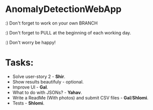 # AnomalyDetectionWebApp

:) Don't forget to work on your own BRANCH

:) Don't forget to PULL at the beginning of each working day.

:) Don't worry be happy!

Tasks:
======
 - Solve user-story 2 - **Shir**.
 - Show results beautifuly - optional.
 - Improve UI - **Gal**.
 - What to do with JSONs? - **Yahav**.
 - Write a ReadMe (With photos) and submit CSV files - **Gal**/**Shlomi**.
 - Tests - **Shlomi**.
